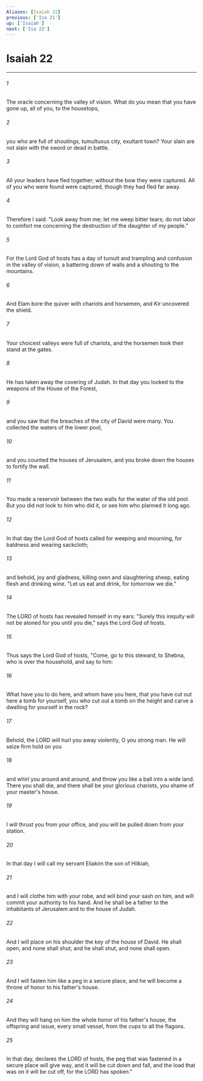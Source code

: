 ```yaml
---
Aliases: [Isaiah 22]
previous: ['Isa 21']
up: ['Isaiah']
next: ['Isa 23']
---
```

# Isaiah 22

***

 

###### 1 
The oracle concerning the valley of vision.
 What do you mean that you have gone up, 
 all of you, to the housetops, 
 
 

###### 2 
you who are full of shoutings, 
 tumultuous city, exultant town? 
 Your slain are not slain with the sword 
 or dead in battle. 
 
 

###### 3 
All your leaders have fled together; 
 without the bow they were captured. 
 All of you who were found were captured, 
 though they had fled far away. 
 
 

###### 4 
Therefore I said: 
 "Look away from me; 
 let me weep bitter tears; 
 do not labor to comfort me 
 concerning the destruction of the daughter of my people."
 
 

###### 5 
For the Lord God of hosts has a day 
 of tumult and trampling and confusion 
 in the valley of vision, 
 a battering down of walls 
 and a shouting to the mountains. 
 
 

###### 6 
And Elam bore the quiver 
 with chariots and horsemen, 
 and Kir uncovered the shield. 
 
 

###### 7 
Your choicest valleys were full of chariots, 
 and the horsemen took their stand at the gates. 
 
 

###### 8 
He has taken away the covering of Judah.
 In that day you looked to the weapons of the House of the Forest, 
 

###### 9 
and you saw that the breaches of the city of David were many. You collected the waters of the lower pool, 
 

###### 10 
and you counted the houses of Jerusalem, and you broke down the houses to fortify the wall. 
 

###### 11 
You made a reservoir between the two walls for the water of the old pool. But you did not look to him who did it, or see him who planned it long ago.
 
 

###### 12 
In that day the Lord God of hosts 
 called for weeping and mourning, 
 for baldness and wearing sackcloth; 
 
 

###### 13 
and behold, joy and gladness, 
 killing oxen and slaughtering sheep, 
 eating flesh and drinking wine. 
 "Let us eat and drink, 
 for tomorrow we die." 
 
 

###### 14 
The LORD of hosts has revealed himself in my ears: 
 "Surely this iniquity will not be atoned for you until you die," 
 says the Lord God of hosts.
 
 

###### 15 
Thus says the Lord God of hosts, "Come, go to this steward, to Shebna, who is over the household, and say to him: 
 

###### 16 
What have you to do here, and whom have you here, that you have cut out here a tomb for yourself, you who cut out a tomb on the height and carve a dwelling for yourself in the rock? 
 

###### 17 
Behold, the LORD will hurl you away violently, O you strong man. He will seize firm hold on you 
 

###### 18 
and whirl you around and around, and throw you like a ball into a wide land. There you shall die, and there shall be your glorious chariots, you shame of your master's house. 
 

###### 19 
I will thrust you from your office, and you will be pulled down from your station. 
 

###### 20 
In that day I will call my servant Eliakim the son of Hilkiah, 
 

###### 21 
and I will clothe him with your robe, and will bind your sash on him, and will commit your authority to his hand. And he shall be a father to the inhabitants of Jerusalem and to the house of Judah. 
 

###### 22 
And I will place on his shoulder the key of the house of David. He shall open, and none shall shut; and he shall shut, and none shall open. 
 

###### 23 
And I will fasten him like a peg in a secure place, and he will become a throne of honor to his father's house. 
 

###### 24 
And they will hang on him the whole honor of his father's house, the offspring and issue, every small vessel, from the cups to all the flagons. 
 

###### 25 
In that day, declares the LORD of hosts, the peg that was fastened in a secure place will give way, and it will be cut down and fall, and the load that was on it will be cut off, for the LORD has spoken."
 
